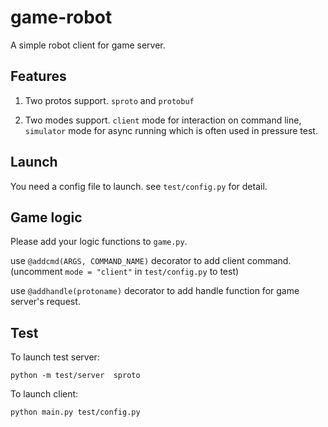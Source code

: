 # game-robot

A simple robot client for game server.

## Features

1. Two protos support. `sproto` and `protobuf`

2. Two modes support. `client` mode for interaction on command line, `simulator` mode for async running which 
   is often used in pressure test.

## Launch
You need a config file to launch. see `test/config.py` for detail.

## Game logic
Please add your logic functions to `game.py`.

use `@addcmd(ARGS, COMMAND_NAME)` decorator to add client command. (uncomment `mode = "client"` in `test/config.py` to test)

use `@addhandle(protoname)` decorator to add handle function for game server's request.

## Test

To launch test server:

    python -m test/server  sproto
    

To launch client:

    python main.py test/config.py
    

